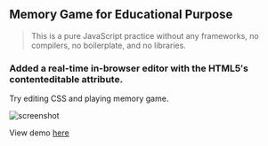 ## Memory Game for Educational Purpose

> This is a pure JavaScript practice without any frameworks, no compilers, no boilerplate, and no libraries.

### Added a real-time in-browser editor with the HTML5′s contenteditable attribute.
Try editing CSS and playing memory game.

![screenshot](https://jaej09.github.io/MemoryGame-VanillaJS/img/screenshot.png)

View demo [here](https://jaej09.github.io/MemoryGame-VanillaJS/index.html)